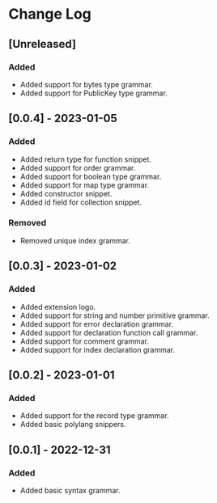 # Change Log

## [Unreleased]

### Added

- Added support for bytes type grammar.
- Added support for PublicKey type grammar.

## [0.0.4] - 2023-01-05

### Added

- Added return type for function snippet.
- Added support for order grammar.
- Added support for boolean type grammar.
- Added support for map type grammar.
- Added constructor snippet.
- Added id field for collection snippet.

### Removed

- Removed unique index grammar.

## [0.0.3] - 2023-01-02

### Added

- Added extension logo.
- Added support for string and number primitive grammar.
- Added support for error declaration grammar.
- Added support for declaration function call grammar.
- Added support for comment grammar.
- Added support for index declaration grammar.

## [0.0.2] - 2023-01-01

### Added

- Added support for the record type grammar.
- Added basic polylang snippers.

## [0.0.1] - 2022-12-31

### Added

- Added basic syntax grammar.
